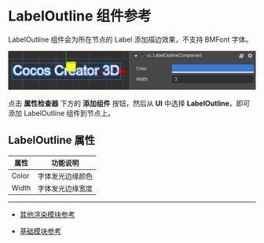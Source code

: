 # LabelOutline 组件参考

LabelOutline 组件会为所在节点的 Label 添加描边效果，不支持 BMFont 字体。

![](label/labeloutline.png)

点击 **属性检查器** 下方的 **添加组件** 按钮，然后从 **UI** 中选择 **LabelOutline**，即可添加 LabelOutline 组件到节点上。

## LabelOutline 属性

| 属性 | 功能说明 |
| -------------- | ----------- |
| Color | 字体发光边缘颜色 |
| Width | 字体发光边缘宽度 |

---

- [其他渲染模块参考](render-component.md)

- [基础模块参考](base-component.md)
